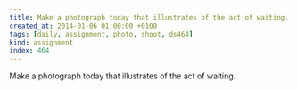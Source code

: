 ```yaml
---
title: Make a photograph today that illustrates of the act of waiting.
created_at: 2014-01-06 01:00:00 +0100
tags: [daily, assignment, photo, shoot, ds464]
kind: assignment
index: 464
---
```


Make a photograph today that illustrates of the act of waiting.
